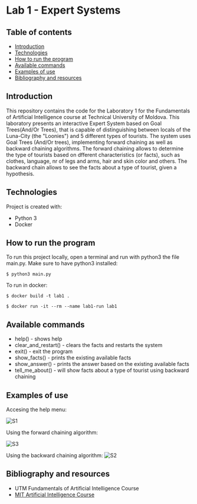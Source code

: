 # Lab 1 - Expert Systems


## Table of contents
* [Introduction](#introduction)
* [Technologies](#technologies)
* [How to run the program](#how-to-run-the-program)
* [Available commands](#available-commands)
* [Examples of use](#examples-of-use)
* [Bibliography and resources](#bibliography-and-resources)


## Introduction
This repository contains the code for the Laboratory 1 for the Fundamentals of Artificial Intelligence course at Technical University of Moldova.
This laboratory presents an interactive Expert System based on Goal Trees(And/Or Trees), that is capable of distinguishing between locals of the Luna-City (the "Loonies") and 5 different types of tourists. The system uses Goal Trees (And/Or trees), implementing forward chaining as well as backward chaining algorithms.
The forward chaining allows to determine the type of tourists based on dfferent characteristics (or facts), such as clothes, language, nr of legs and arms, hair and skin color and others. The backward chain allows to see the facts about a type of tourist, given a hypothesis.

## Technologies
Project is created with:
* Python 3
* Docker

## How to run the program
To run this project locally, open a terminal and run with python3 the file main.py. Make sure to have python3 installed:

```$ python3 main.py```

To run in docker:

```$ docker build -t lab1 . ```

```$ docker run -it --rm --name lab1-run lab1```

## Available commands
- help()                 - shows help
- clear_and_restart()    - clears the facts and restarts the system
- exit()                 - exit the program
- show_facts()           - prints the existing available facts
- show_answer()          - prints the answer based on the  existing available facts
- tell_me_about()        - will show facts about a type of tourist using backward chaining


## Examples of use

Accesing the help menu:

![S1](https://github.com/mdiannna/Labs_UTM_AI/blob/main/Lab1/screenshots/image1.png?raw=true)

Using the forward chaining algorithm:

![S3](https://github.com/mdiannna/Labs_UTM_AI/blob/main/Lab1/screenshots/image3.png?raw=true)

Using the backward chaining algorithm:
![S2](https://github.com/mdiannna/Labs_UTM_AI/blob/main/Lab1/screenshots/image2.png?raw=true)



## Bibliography and resources
- UTM Fundamentals of Artificial Intelligence Course
- [MIT Artificial Intelligence Course](https://ocw.mit.edu/courses/electrical-engineering-and-computer-science/6-034-artificial-intelligence-fall-2010/index.htm)
